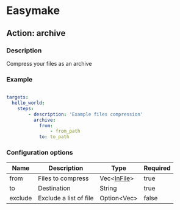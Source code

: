 # Easymake

## Action: archive

### Description

Compress your files as an archive


### Example

```yaml

targets:
  hello_world:
    steps:
        - description: 'Example files compression'
          archive:
            from:
                - from_path
            to: to_path

```

### Configuration options

| Name | Description | Type | Required |
| ---- | ----------- | -- | -- |
| from | Files to compress | Vec<[InFile](../types.md#infile)> | true |
| to | Destination | String | true |
| exclude | Exclude a list of file | Option<Vec<String>> | false |
